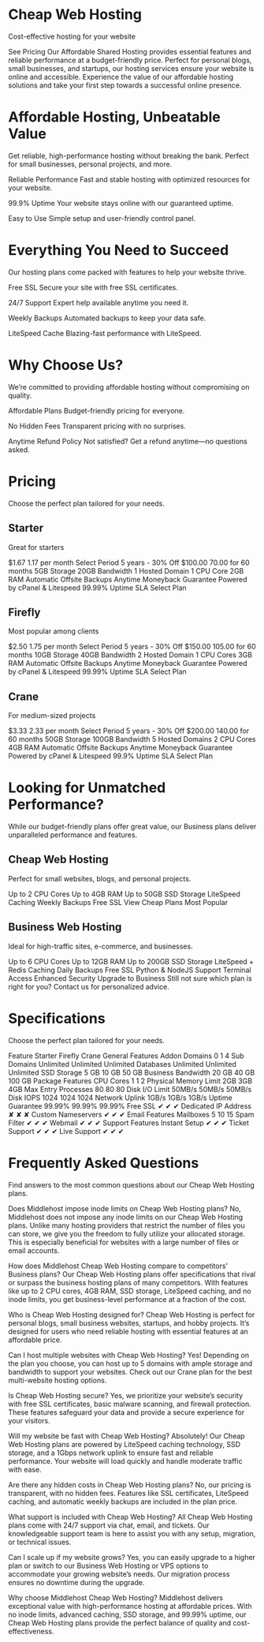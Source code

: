 # Cheap Web Hosting
Cost-effective hosting for your website

See Pricing
Our Affordable Shared Hosting provides essential features and reliable performance at a budget-friendly price. Perfect for personal blogs, small businesses, and startups, our hosting services ensure your website is online and accessible. Experience the value of our affordable hosting solutions and take your first step towards a successful online presence.

# Affordable Hosting, Unbeatable Value
Get reliable, high-performance hosting without breaking the bank. Perfect for small businesses, personal projects, and more.

Reliable Performance
Fast and stable hosting with optimized resources for your website.

99.9% Uptime
Your website stays online with our guaranteed uptime.

Easy to Use
Simple setup and user-friendly control panel.

# Everything You Need to Succeed
Our hosting plans come packed with features to help your website thrive.

Free SSL
Secure your site with free SSL certificates.

24/7 Support
Expert help available anytime you need it.

Weekly Backups
Automated backups to keep your data safe.

LiteSpeed Cache
Blazing-fast performance with LiteSpeed.

# Why Choose Us?
We’re committed to providing affordable hosting without compromising on quality.

Affordable Plans
Budget-friendly pricing for everyone.

No Hidden Fees
Transparent pricing with no surprises.

Anytime Refund Policy
Not satisfied? Get a refund anytime—no questions asked.

# Pricing
Choose the perfect plan tailored for your needs.

## Starter
Great for starters

$1.67 1.17
per month
Select Period
5 years - 30% Off
$100.00 70.00 for 60 months
5GB Storage
20GB Bandwidth
1 Hosted Domain
1 CPU Core
2GB RAM
Automatic Offsite Backups
Anytime Moneyback Guarantee
Powered by cPanel & Litespeed
99.99% Uptime SLA
Select Plan

## Firefly
Most popular among clients

$2.50 1.75
per month
Select Period
5 years - 30% Off
$150.00 105.00 for 60 months
10GB Storage
40GB Bandwidth
2 Hosted Domain
1 CPU Cores
3GB RAM
Automatic Offsite Backups
Anytime Moneyback Guarantee
Powered by cPanel & Litespeed
99.99% Uptime SLA
Select Plan

## Crane
For medium-sized projects

$3.33 2.33
per month
Select Period
5 years - 30% Off
$200.00 140.00 for 60 months
50GB Storage
100GB Bandwidth
5 Hosted Domains
2 CPU Cores
4GB RAM
Automatic Offsite Backups
Anytime Moneyback Guarantee
Powered by cPanel & Litespeed
99.9% Uptime SLA
Select Plan

# Looking for Unmatched Performance?
While our budget-friendly plans offer great value, our Business plans deliver unparalleled performance and features.

## Cheap Web Hosting
Perfect for small websites, blogs, and personal projects.

Up to 2 CPU Cores
Up to 4GB RAM
Up to 50GB SSD Storage
LiteSpeed Caching
Weekly Backups
Free SSL
View Cheap Plans
Most Popular

## Business Web Hosting
Ideal for high-traffic sites, e-commerce, and businesses.

Up to 6 CPU Cores
Up to 12GB RAM
Up to 200GB SSD Storage
LiteSpeed + Redis Caching
Daily Backups
Free SSL
Python & NodeJS Support
Terminal Access
Enhanced Security
Upgrade to Business
Still not sure which plan is right for you? Contact us for personalized advice.


# Specifications
Choose the perfect plan tailored for your needs.

Feature	Starter	Firefly	Crane
General Features
Addon Domains	0	1	4
Sub Domains	Unlimited	Unlimited	Unlimited
Databases	Unlimited	Unlimited	Unlimited
SSD Storage	5 GB	10 GB	50 GB
Business Bandwidth	20 GB	40 GB	100 GB
Package Features
CPU Cores	1	1	2
Physical Memory Limit	2GB	3GB	4GB
Max Entry Processes	80	80	80
Disk I/O Limit	50MB/s	50MB/s	50MB/s
Disk IOPS	1024	1024	1024
Network Uplink	1GB/s	1GB/s	1GB/s
Uptime Guarantee	99.99%	99.99%	99.99%
Free SSL	✔	✔	✔
Dedicated IP Address	✘	✘	✘
Custom Nameservers	✔	✔	✔
Email Features
Mailboxes	5	10	15
Spam Filter	✔	✔	✔
Webmail	✔	✔	✔
Support Features
Instant Setup	✔	✔	✔
Ticket Support	✔	✔	✔
Live Support	✔	✔	✔


# Frequently Asked Questions
Find answers to the most common questions about our Cheap Web Hosting plans.

Does Middlehost impose inode limits on Cheap Web Hosting plans?
No, Middlehost does not impose any inode limits on our Cheap Web Hosting plans. Unlike many hosting providers that restrict the number of files you can store, we give you the freedom to fully utilize your allocated storage. This is especially beneficial for websites with a large number of files or email accounts.

How does Middlehost Cheap Web Hosting compare to competitors' Business plans?
Our Cheap Web Hosting plans offer specifications that rival or surpass the business hosting plans of many competitors. With features like up to 2 CPU cores, 4GB RAM, SSD storage, LiteSpeed caching, and no inode limits, you get business-level performance at a fraction of the cost.

Who is Cheap Web Hosting designed for?
Cheap Web Hosting is perfect for personal blogs, small business websites, startups, and hobby projects. It’s designed for users who need reliable hosting with essential features at an affordable price.

Can I host multiple websites with Cheap Web Hosting?
Yes! Depending on the plan you choose, you can host up to 5 domains with ample storage and bandwidth to support your websites. Check out our Crane plan for the best multi-website hosting options.

Is Cheap Web Hosting secure?
Yes, we prioritize your website’s security with free SSL certificates, basic malware scanning, and firewall protection. These features safeguard your data and provide a secure experience for your visitors.

Will my website be fast with Cheap Web Hosting?
Absolutely! Our Cheap Web Hosting plans are powered by LiteSpeed caching technology, SSD storage, and a 1Gbps network uplink to ensure fast and reliable performance. Your website will load quickly and handle moderate traffic with ease.

Are there any hidden costs in Cheap Web Hosting plans?
No, our pricing is transparent, with no hidden fees. Features like SSL certificates, LiteSpeed caching, and automatic weekly backups are included in the plan price.

What support is included with Cheap Web Hosting?
All Cheap Web Hosting plans come with 24/7 support via chat, email, and tickets. Our knowledgeable support team is here to assist you with any setup, migration, or technical issues.

Can I scale up if my website grows?
Yes, you can easily upgrade to a higher plan or switch to our Business Web Hosting or VPS options to accommodate your growing website’s needs. Our migration process ensures no downtime during the upgrade.

Why choose Middlehost Cheap Web Hosting?
Middlehost delivers exceptional value with high-performance hosting at affordable prices. With no inode limits, advanced caching, SSD storage, and 99.99% uptime, our Cheap Web Hosting plans provide the perfect balance of quality and cost-effectiveness.